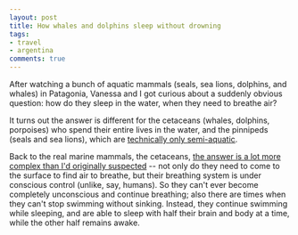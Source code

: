 ```yaml
---
layout: post
title: How whales and dolphins sleep without drowning
tags:
- travel
- argentina
comments: true
---
```

After watching a bunch of aquatic mammals (seals, sea lions, dolphins, and whales) in Patagonia, Vanessa and I got curious about a suddenly obvious question: how do they sleep in the water, when they need to breathe air?

It turns out the answer is different for the cetaceans (whales, dolphins, porpoises) who spend their entire lives in the water, and the pinnipeds (seals and sea lions), which are [technically only semi-aquatic](http://en.wikipedia.org/wiki/Pinniped).

Back to the real marine mammals, the cetaceans, [the answer is a lot more complex than I'd originally suspected](http://www.scientificamerican.com/article.cfm?id=how-do-whales-and-dolphin) -- not only do they need to come to the surface to find air to breathe, but their breathing system is under conscious control (unlike, say, humans). So they can't ever become completely unconscious and continue breathing; also there are times when they can't stop swimming without sinking. Instead, they continue swimming while sleeping, and are able to sleep with half their brain and body at a time, while the other half remains awake.

